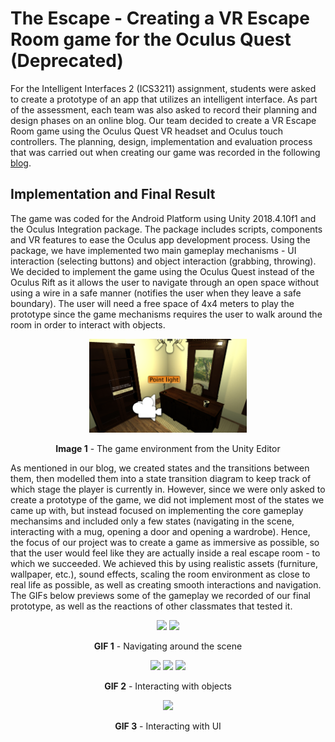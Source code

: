 # The Escape - Creating a VR Escape Room game for the Oculus Quest (Deprecated)

For the Intelligent Interfaces 2 (ICS3211) assignment, students were asked to create a prototype of an app that utilizes an intelligent interface. As part of the assessment, each team was also asked to record their planning and design phases on an online blog. Our team decided to create a VR Escape Room game using the Oculus Quest VR headset and Oculus touch controllers. The planning, design, implementation and evaluation process that was carried out when creating our game was recorded in the following <a href="https://valerijaholomjova1.wixsite.com/theescape" target="_blank">blog</a>.

## Implementation and Final Result
The game was coded for the Android Platform using Unity 2018.4.10f1 and the Oculus Integration package. The package includes scripts, components and VR features to ease the Oculus app development process. Using the package, we have implemented two main gameplay mechanisms - UI interaction (selecting buttons) and object interaction (grabbing, throwing). We decided to implement the game using the Oculus Quest instead of the Oculus Rift as it allows the user to navigate through an open space without using a wire in a safe manner (notifies the user when they leave a safe boundary). The user will need a free space of 4x4 meters to play the prototype since the game mechanisms requires the user to walk around the room in order to interact with objects.

<p align="center"><img src="https://github.com/valerija-h/ICS3211-Assignment/blob/master/Images/Environment.png" width="50%" /></p>
<p align="center"><b>Image 1</b> - The game environment from the Unity Editor</p>

As mentioned in our blog, we created states and the transitions between them, then modelled them into a state transition diagram to keep track of which stage the player is currently in. However, since we were only asked to create a prototype of the game, we did not implement most of the states we came up with, but instead focused on implementing the core gameplay mechansims and included only a few states (navigating in the scene, interacting with a mug, opening a door and opening a wardrobe). Hence, the focus of our project was to create a game as immersive as possible, so that the user would feel like they are actually inside a real escape room - to which we succeeded. We achieved this by using realistic assets (furniture, wallpaper, etc.), sound effects, scaling the room environment as close to real life as possible, as well as creating smooth interactions and navigation. The GIFs below previews some of the gameplay we recorded of our final prototype, as well as the reactions of other classmates that tested it.

<p align="center">
  <img src="https://github.com/valerija-h/ICS3211-Assignment/blob/master/Images/Navigating.gif" width="40%" />
  <img src="https://github.com/valerija-h/ICS3211-Assignment/blob/master/Images/Navigating-IRL.gif" width="40%" />
</p>
<p align="center"><b>GIF 1</b> - Navigating around the scene</p>

<p align="center">
  <img src="https://github.com/valerija-h/ICS3211-Assignment/blob/master/Images/Mug-P1.gif" width="30%" />
  <img src="https://github.com/valerija-h/ICS3211-Assignment/blob/master/Images/Mug-IRL.gif" width="30%" />
  <img src="https://github.com/valerija-h/ICS3211-Assignment/blob/master/Images/Mug-P2.gif" width="30%" />
</p>
<p align="center"><b>GIF 2</b> - Interacting with objects</p>

<p align="center">
  <img src="https://github.com/valerija-h/ICS3211-Assignment/blob/master/Images/Decisions.gif" width="60%" />
</p>
<p align="center"><b>GIF 3</b> - Interacting with UI</p>
